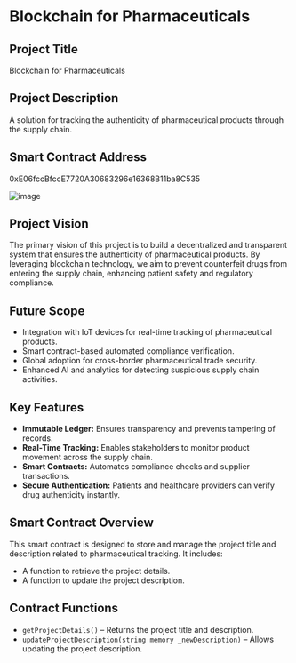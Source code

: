 # Blockchain for Pharmaceuticals

## Project Title
Blockchain for Pharmaceuticals

## Project Description
A solution for tracking the authenticity of pharmaceutical products through the supply chain.

## Smart Contract Address
0xE06fccBfccE7720A30683296e16368B11ba8C535

![image](https://github.com/user-attachments/assets/15103433-0cae-4b6c-8af5-fbe5c386e672)


## Project Vision
The primary vision of this project is to build a decentralized and transparent system that ensures the authenticity of pharmaceutical products. By leveraging blockchain technology, we aim to prevent counterfeit drugs from entering the supply chain, enhancing patient safety and regulatory compliance.

## Future Scope
- Integration with IoT devices for real-time tracking of pharmaceutical products.
- Smart contract-based automated compliance verification.
- Global adoption for cross-border pharmaceutical trade security.
- Enhanced AI and analytics for detecting suspicious supply chain activities.

## Key Features
- **Immutable Ledger:** Ensures transparency and prevents tampering of records.
- **Real-Time Tracking:** Enables stakeholders to monitor product movement across the supply chain.
- **Smart Contracts:** Automates compliance checks and supplier transactions.
- **Secure Authentication:** Patients and healthcare providers can verify drug authenticity instantly.

## Smart Contract Overview
This smart contract is designed to store and manage the project title and description related to pharmaceutical tracking. It includes:
- A function to retrieve the project details.
- A function to update the project description.

## Contract Functions
- `getProjectDetails()` – Returns the project title and description.
- `updateProjectDescription(string memory _newDescription)` – Allows updating the project description.

